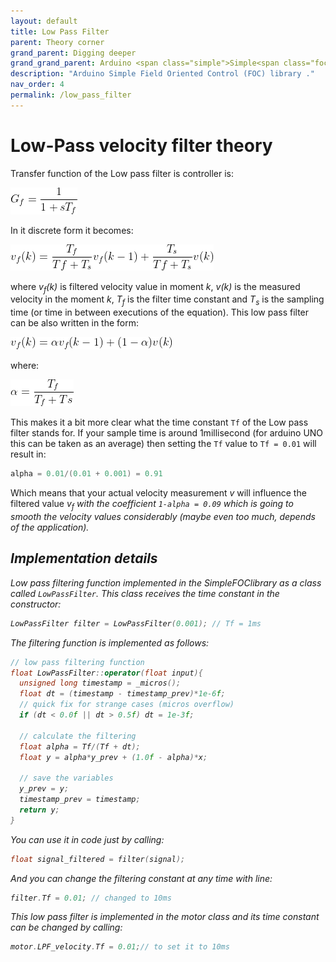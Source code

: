```yaml
---
layout: default
title: Low Pass Filter
parent: Theory corner
grand_parent: Digging deeper
grand_grand_parent: Arduino <span class="simple">Simple<span class="foc">FOC</span>library</span>
description: "Arduino Simple Field Oriented Control (FOC) library ."
nav_order: 4
permalink: /low_pass_filter
---
```


# Low-Pass velocity filter theory
Transfer function of the Low pass filter is controller is:

<p><img src="./extras/Images/cont_LPF.png" /></p>
In it discrete form it becomes:

<p><img src="./extras/Images/dis_LPF.png" /></p>

where <i>v<sub>f</sub>(k)</i> is filtered velocity value in moment <i>k</i>, <i>v(k)</i> is the measured velocity in the moment <i>k</i>, <i>T<sub>f</sub></i> is the filter time constant and <i>T<sub>s</sub></i> is the sampling time (or time in between executions of the equation).
This low pass filter can be also written in the form:

<p><img src="./extras/Images/LPF_alpha.png" /></p>

where:

<p><img src="./extras/Images/alpha.png" /></p>

This makes it a bit more clear what the time constant `Tf` of the Low pass filter stands for. If your sample time is around 1millisecond (for arduino UNO this can be taken as an average) then setting the
`Tf` value to `Tf = 0.01` will result in:

```cpp
alpha = 0.01/(0.01 + 0.001) = 0.91
```

Which means that your actual velocity measurement <i>v</i> will influence the filtered value <i>v<sub>f</sub><i> with the coefficient `1-alpha = 0.09` which is going to smooth the velocity values considerably (maybe even too much, depends of the application).


## Implementation details

Low pass filtering function implemented in the <span class="simple">Simple<span class="foc">FOC</span>library</span> as a class called `LowPassFilter`. 
This class receives the time constant in the constructor:
```cpp
LowPassFilter filter = LowPassFilter(0.001); // Tf = 1ms
```
The filtering function is implemented as follows:
```cpp
// low pass filtering function
float LowPassFilter::operator(float input){
  unsigned long timestamp = _micros();
  float dt = (timestamp - timestamp_prev)*1e-6f;
  // quick fix for strange cases (micros overflow)
  if (dt < 0.0f || dt > 0.5f) dt = 1e-3f;

  // calculate the filtering 
  float alpha = Tf/(Tf + dt);
  float y = alpha*y_prev + (1.0f - alpha)*x;

  // save the variables
  y_prev = y;
  timestamp_prev = timestamp;
  return y;
}
```
You can use it in code just by calling:
```cpp
float signal_filtered = filter(signal);
```
And you can change the filtering constant at any time with line:
```cpp
filter.Tf = 0.01; // changed to 10ms
```
This low pass filter is implemented in the motor class and its time constant can be changed by calling:
```cpp
motor.LPF_velocity.Tf = 0.01;// to set it to 10ms
```

